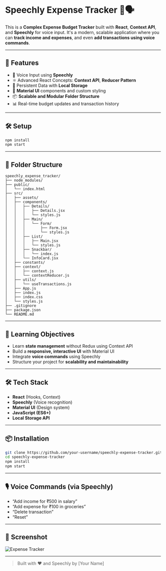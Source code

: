 
# Speechly Expense Tracker 💸🗣️

This is a **Complex Expense Budget Tracker** built with **React**, **Context API**, and **Speechly** for voice input. It's a modern, scalable application where you can **track income and expenses**, and even **add transactions using voice commands**.

---

## 🚀 Features

- 💬 Voice Input using **Speechly**
- ⚛️ Advanced React Concepts: **Context API**, **Reducer Pattern**
- 💾 Persistent Data with **Local Storage**
- 🎨 **Material UI** components and custom styling
- 📦 **Scalable and Modular Folder Structure**
- 📊 Real-time budget updates and transaction history

---

## 🛠️ Setup

```bash
npm install
npm start
```

---

## 🧱 Folder Structure

```
speechly_expense_tracker/
├── node_modules/
├── public/
│   └── index.html
├── src/
│   ├── assets/
│   ├── components/
│   │   ├── Details/
│   │   │   ├── Details.jsx
│   │   │   └── styles.js
│   │   ├── Main/
│   │   │   └── Form/
│   │   │       ├── Form.jsx
│   │   │       └── styles.js
│   │   ├── List/
│   │   │   ├── Main.jsx
│   │   │   └── styles.js
│   │   ├── Snackbar/
│   │   │   └── index.js
│   │   └── InfoCard.jsx
│   ├── constants/
│   ├── context/
│   │   ├── context.js
│   │   └── contextReducer.js
│   ├── utils/
│   │   └── useTransactions.js
│   ├── App.js
│   ├── index.js
│   ├── index.css
│   └── styles.js
├── .gitignore
├── package.json
└── README.md
```

---

## 🧠 Learning Objectives

- Learn **state management** without Redux using Context API
- Build a **responsive, interactive UI** with Material UI
- Integrate **voice commands** using Speechly
- Structure your project for **scalability and maintainability**

---

## 🛠️ Tech Stack

- **React** (Hooks, Context)
- **Speechly** (Voice recognition)
- **Material UI** (Design system)
- **JavaScript (ES6+)**
- **Local Storage API**

---

## 📦 Installation

```bash
git clone https://github.com/your-username/speechly-expense-tracker.git
cd speechly-expense-tracker
npm install
npm start
```

---

## 🎙️ Voice Commands (via Speechly)

- “Add income for ₹500 in salary”
- “Add expense for ₹100 in groceries”
- “Delete transaction”
- “Reset”

---

## 📸 Screenshot

![Expense Tracker](https://i.ibb.co/VJjj3Kp/Screenshot-2020-12-18-205600.png)

---

> Built with ❤️ and Speechly by [Your Name]
